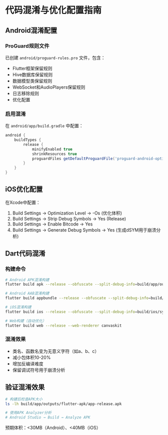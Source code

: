 # 代码混淆与优化配置指南

<!-- Generated by Qoder AI (Model: claude-sonnet-4-5-20250929) - 2025-10-22 -->

## Android混淆配置

### ProGuard规则文件

已创建 `android/proguard-rules.pro` 文件，包含：
- Flutter框架保留规则
- Hive数据库保留规则
- 数据模型类保留规则
- WebSocket和AudioPlayers保留规则
- 日志移除规则
- 优化配置

### 启用混淆

在 `android/app/build.gradle` 中配置：

```gradle
android {
    buildTypes {
        release {
            minifyEnabled true
            shrinkResources true
            proguardFiles getDefaultProguardFile('proguard-android-optimize.txt'), 'proguard-rules.pro'
        }
    }
}
```

## iOS优化配置

在Xcode中配置：
1. Build Settings → Optimization Level → -Os (优化体积)
2. Build Settings → Strip Debug Symbols → Yes (Release)
3. Build Settings → Enable Bitcode → Yes
4. Build Settings → Generate Debug Symbols → Yes (生成dSYM用于崩溃分析)

## Dart代码混淆

### 构建命令

```bash
# Android APK混淆构建
flutter build apk --release --obfuscate --split-debug-info=build/app/outputs/symbols

# Android AAB混淆构建
flutter build appbundle --release --obfuscate --split-debug-info=build/app/outputs/symbols

# iOS混淆构建
flutter build ios --release --obfuscate --split-debug-info=build/ios/symbols

# Web构建（自动优化）
flutter build web --release --web-renderer canvaskit
```

### 混淆效果

- 类名、函数名变为无意义字符（如a、b、c）
- 减小包体积10-20%
- 增加反编译难度
- 保留调试符号用于崩溃分析

## 验证混淆效果

```bash
# 构建后检查APK大小
ls -lh build/app/outputs/flutter-apk/app-release.apk

# 使用APK Analyzer分析
# Android Studio → Build → Analyze APK
```

预期体积：<30MB（Android）、<40MB（iOS）
